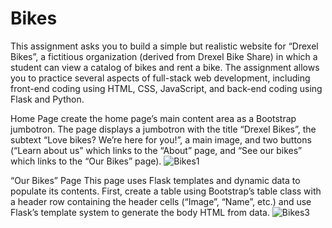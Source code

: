 # Bikes

This assignment asks you to build a simple but realistic website for “Drexel Bikes”, a  fictitious organization (derived from Drexel Bike Share) in which a student can view a  catalog of bikes and rent a bike. The assignment allows you to practice several aspects of full-stack web development, including front-end coding using HTML, CSS,  JavaScript, and back-end coding using Flask and Python.


Home Page
create the home page’s main content area as a Bootstrap jumbotron. The page displays a jumbotron with the title “Drexel Bikes”, the subtext “Love bikes? We’re here for you!”, a main image, and two buttons (“Learn about us” which links to the “About” page, and “See our bikes” which links to the “Our Bikes” page).
![Bikes1](https://user-images.githubusercontent.com/56332687/230006653-621e8f97-2e6e-41b8-a583-d2dbf909c4d4.png)

“Our Bikes” Page
This page uses Flask templates and dynamic data to populate its contents. First, create a table using Bootstrap’s table class with a header row containing the header cells (“Image”, “Name”, etc.) and use Flask’s template system to generate the body HTML from data. 
![Bikes3](https://user-images.githubusercontent.com/56332687/230006727-42ec957f-3bec-4d2b-849a-c5bd05537f6f.png)

